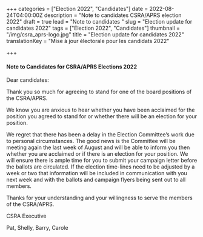 +++
categories = ["Election 2022", "Candidates"]
date = 2022-08-24T04:00:00Z
description = "Note to candidates CSRA/APRS election 2022"
draft = true
lead = "Note to candidates "
slug = "Election update for candidates 2022"
tags = ["Election 2022", "Candidates"]
thumbnail = "/img/csra_aprs-logo.jpg"
title = "Election update for candidates 2022"
translationKey = "Mise à jour électorale pour les candidats 2022"

+++
#### **Note to Candidates for CSRA/APRS Elections 2022**

Dear candidates:

Thank you so much for agreeing to stand for one of the board positions of the CSRA/APRS.

 We know you are anxious to hear whether you have been acclaimed for the position you agreed to stand for or whether there will be an election for your position.

 We regret that there has been a delay in the Election Committee’s work due to personal circumstances. The good news is the Committee will be meeting again the last week of August and will be able to inform you then whether you are acclaimed or if there is an election for your position. We will ensure there is ample time for you to submit your campaign letter before the ballots are circulated. If the election time-lines need to be adjusted by a week or two that information will be included in communication with you next week and with the ballots and campaign flyers being sent out to all members.

 Thanks for your understanding and your willingness to serve the members of the CSRA/APRS.

 CSRA Executive

Pat, Shelly, Barry, Carole